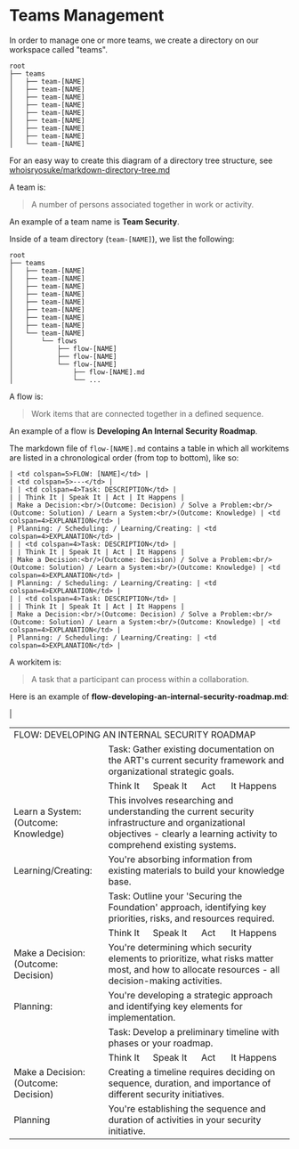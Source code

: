 # Teams Management

In order to manage one or more teams, we create a directory on our workspace called "teams".

```
root
├── teams
│   ├── team-[NAME]
│   ├── team-[NAME]
│   ├── team-[NAME]
│   ├── team-[NAME]
│   ├── team-[NAME]
│   ├── team-[NAME]
│   ├── team-[NAME]
│   ├── team-[NAME]
│   └── team-[NAME]
```

For an easy way to create this diagram of a directory tree structure, see [whoisryosuke/markdown-directory-tree.md](https://gist.github.com/whoisryosuke/813186b07e6c9e4d23593041827a6530)

A team is:

> A number of persons associated together in work or activity.

An example of a team name is **Team Security**.

Inside of a team directory (```team-[NAME]```), we list the following:

```
root
├── teams
│   ├── team-[NAME]
│   ├── team-[NAME]
│   ├── team-[NAME]
│   ├── team-[NAME]
│   ├── team-[NAME]
│   ├── team-[NAME]
│   ├── team-[NAME]
│   ├── team-[NAME]
│   └── team-[NAME]
│       └── flows
│           ├── flow-[NAME]
│           ├── flow-[NAME]
│           └── flow-[NAME]
│               ├── flow-[NAME].md
│               └── ...
```

A flow is: 

> Work items that are connected together in a defined sequence. 

An example of a flow is **Developing An Internal Security Roadmap**.

The markdown file of ```flow-[NAME].md``` contains a table in which all workitems are listed in a chronological order (from top to bottom), like so:

```
| <td colspan=5>FLOW: [NAME]</td> |
| <td colspan=5>---</td> |
| | <td colspan=4>Task: DESCRIPTION</td> |
| | Think It | Speak It | Act | It Happens |
| Make a Decision:<br/>(Outcome: Decision) / Solve a Problem:<br/>(Outcome: Solution) / Learn a System:<br/>(Outcome: Knowledge) | <td colspan=4>EXPLANATION</td> |
| Planning: / Scheduling: / Learning/Creating: | <td colspan=4>EXPLANATION</td> |
| | <td colspan=4>Task: DESCRIPTION</td> |
| | Think It | Speak It | Act | It Happens |
| Make a Decision:<br/>(Outcome: Decision) / Solve a Problem:<br/>(Outcome: Solution) / Learn a System:<br/>(Outcome: Knowledge) | <td colspan=4>EXPLANATION</td> |
| Planning: / Scheduling: / Learning/Creating: | <td colspan=4>EXPLANATION</td> |
| | <td colspan=4>Task: DESCRIPTION</td> |
| | Think It | Speak It | Act | It Happens |
| Make a Decision:<br/>(Outcome: Decision) / Solve a Problem:<br/>(Outcome: Solution) / Learn a System:<br/>(Outcome: Knowledge) | <td colspan=4>EXPLANATION</td> |
| Planning: / Scheduling: / Learning/Creating: | <td colspan=4>EXPLANATION</td> |
```

A workitem is:

> A task that a participant can process within a collaboration.

Here is an example of **flow-developing-an-internal-security-roadmap.md**:

<table>
  <tr>
    <td colspan=5>FLOW: DEVELOPING AN INTERNAL SECURITY ROADMAP</td>
  </tr>
  <tr>
    <td></td><td colspan=4>Task: Gather existing documentation on the ART's current security framework and organizational strategic goals.</td>
  </tr>
  <tr>
    <td></td><td>Think It</td><td>Speak It</td><td>Act</td><td>It Happens</td>
  </tr>
  <tr>
    <td>Learn a System: (Outcome: Knowledge)</td><td colspan=4>This involves researching and understanding the current security infrastructure and organizational objectives - clearly a learning activity to comprehend existing systems.</td>
  </tr>
  <tr>
    <td>Learning/Creating:</td><td colspan=4>You're absorbing information from existing materials to build your knowledge base.</td>
  </tr>
  <tr>
    <td></td><td colspan=4>Task: Outline your 'Securing the Foundation' approach, identifying key priorities, risks, and resources required.</td>|
  </tr>
  <tr>
    <td></td><td>Think It</td><td>Speak It</td><td>Act</td><td>It Happens</td>
  </tr>
  <tr>
    <td>Make a Decision:<br/>(Outcome: Decision)</td><td colspan=4>You're determining which security elements to prioritize, what risks matter most, and how to allocate resources - all decision-making activities.</td>
  </tr>
  <tr>
    <td>Planning:</td><td colspan=4>You're developing a strategic approach and identifying key elements for implementation.</td>
  </tr>
  <tr>
    <td></td><td colspan=4>Task: Develop a preliminary timeline with phases or your roadmap.</td>
  </tr>
  <tr>
    <td></td><td>Think It</td><td>Speak It</td><td>Act</td><td>It Happens</td>
  </tr>
  <tr>
    <td>Make a Decision: (Outcome: Decision)</td><td colspan=4>Creating a timeline requires deciding on sequence, duration, and importance of different security initiatives.</td>
  </tr>
  <tr>
   <td>Planning</td><td colspan=4>You're establishing the sequence and duration of activities in your security initiative.</td>
  </tr>
</table>

